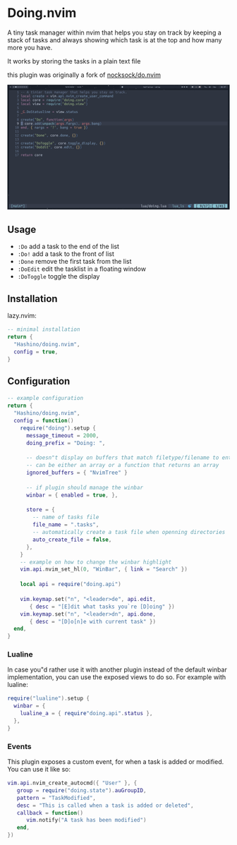 # Doing.nvim

A tiny task manager within nvim that helps you stay on track by keeping a stack
of tasks and always showing which task is at the top and how many more you have.

It works by storing the tasks in a plain text file

this plugin was originally a fork of [nocksock/do.nvim](https://github.com/nocksock/do.nvim)

![doing](https://raw.githubusercontent.com/Hashino/doing.nvim/main/demo.gif)

## Usage

-  `:Do` add a task to the end of the list
-  `:Do!` add a task to the front of list
-  `:Done` remove the first task from the list
-  `:DoEdit` edit the tasklist in a floating window
-  `:DoToggle` toggle the display

## Installation

lazy.nvim:

```lua
-- minimal installation
return {
  "Hashino/doing.nvim",
  config = true,
}
```

## Configuration

``` lua
-- example configuration
return {
  "Hashino/doing.nvim",
  config = function()
    require("doing").setup {
      message_timeout = 2000,
      doing_prefix = "Doing: ",

      -- doesn"t display on buffers that match filetype/filename to entries
      -- can be either an array or a function that returns an array
      ignored_buffers = { "NvimTree" }

      -- if plugin should manage the winbar
      winbar = { enabled = true, },

      store = {
        -- name of tasks file
        file_name = ".tasks",
        -- automatically create a task file when openning directories
        auto_create_file = false, 
      },
    }
    -- example on how to change the winbar highlight
    vim.api.nvim_set_hl(0, "WinBar", { link = "Search" })

    local api = require("doing.api")

    vim.keymap.set("n", "<leader>de", api.edit, 
       { desc = "[E]dit what tasks you`re [D]oing" })
    vim.keymap.set("n", "<leader>dn", api.done, 
       { desc = "[D]o[n]e with current task" })
  end,
}
```

### Lualine

In case you"d rather use it with another plugin instead of the default winbar
implementation, you can use the exposed views to do so. 
For example with lualine:

```lua
require("lualine").setup {
  winbar = {
    lualine_a = { require"doing.api".status },
  },
}
```

### Events

This plugin exposes a custom event, for when a task is added or modified. You can use it like so:

```lua
vim.api.nvim_create_autocmd({ "User" }, {
   group = require("doing.state").auGroupID,
   pattern = "TaskModified",
   desc = "This is called when a task is added or deleted",
   callback = function()
      vim.notify("A task has been modified")
   end,
})
```

